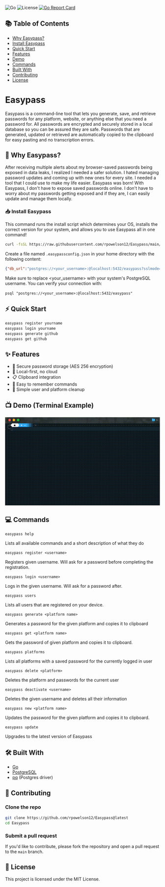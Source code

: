 ![Go](https://img.shields.io/badge/Go-1.20+-00ADD8)
![License](https://img.shields.io/badge/license-MIT-green)
[![Go Report Card](https://goreportcard.com/badge/github.com/rpowelson12/Easypass)](https://goreportcard.com/report/github.com/rpowelson12/Easypass)
## 📚 Table of Contents

- [Why Easypass?](#-why-easypass)
- [Install Easypass](#-install-easypass)
- [Quick Start](#-quick-start)
- [Features](#-features)
- [Demo](#-demo-terminal-example)
- [Commands](#-commands)
- [Built With](#-built-with)
- [Contributing](#-contributing)
- [License](#-license)

  
# Easypass

Easypass is a command-line tool that lets you generate, save, and retrieve passwords for any platform, website, or anything else that you need a password for. All passwords are encrypted and securely stored in a local database so you can be assured they are safe. Passwords that are generated, updated or retrieved are automatically copied to the clipboard for easy pasting and no transcription errors.

## 💭 Why Easypass?
After receiving multiple alerts about my browser-saved passwords being exposed in data leaks, I realized I needed a safer solution. I hated managing password updates and coming up with new ones for every site. I needed a tool that I could use to make my life easier. Easypass was born! With Easypass, I don't have to expose saved passwords online. I don't have to worry about my passwords getting exposed and if they are, I can easily update and manage them locally. 


### 📥 Install Easypass
This command runs the install script which determines your OS, installs the correct version for your system, and allows you to use Easypass all in one command!
```bash
curl -fsSL https://raw.githubusercontent.com/rpowelson12/Easypass/main/scripts/install.sh | bash

```
Create a file named `.easypassconfig.json` in your home directory with the following content:

```json
{"db_url":"postgres://<your_username>:@localhost:5432/easypass?sslmode=disable","current_user_name":""}
```

Make sure to replace <your_username> with your system's PostgreSQL username. You can verify your connection with:

```psql "postgres://<your_username>:@localhost:5432/easypass"```


## ⚡ Quick Start

```bash
easypass register yourname
easypass login yourname
easypass generate github
easypass get github
```


## ✨ Features
- 🔐 Secure password storage (AES 256 encryption)
- 💾 Local-first, no cloud
- 📋 Clipboard integration
- 🧠 Easy to remember commands
- 🧹 Simple user and platform cleanup

## 📺 Demo (Terminal Example)

![Easypass Demo](demo.gif)


## 💻 Commands

    easypass help

Lists all available commands and a short description of what they do

    easypass register <username>

Registers given username. Will ask for a password before completing the registration.

    easypass login <username>

Logs in the given username. Will ask for a password after.

    easypass users

Lists all users that are registered on your device.

    easypass generate <platform name>

Generates a password for the given platform and copies it to clipboard

    easypass get <platform name>

Gets the password of given platform and copies it to clipboard.

    easypass platforms

Lists all platforms with a saved password for the currently logged in user

    easypass delete <platform>

Deletes the platform and passwords for the current user

    easypass deactivate <username>

Deletes the given username and deletes all their information

    easypass new <platform name>

Updates the password for the given platform and copies it to clipboard.

    easypass update
    
Upgrades to the latest version of Easypass


## 🛠 Built With
- [Go](https://golang.org/)
- [PostgreSQL](https://www.postgresql.org/)
- [pq](https://pkg.go.dev/github.com/lib/pq) (Postgres driver)

## 🤝 Contributing

### Clone the repo

```bash
git clone https://github.com/rpowelson12/Easypass@latest
cd Easypass
```

### Submit a pull request

If you'd like to contribute, please fork the repository and open a pull request to the `main` branch.

## 📄 License

This project is licensed under the MIT License.

